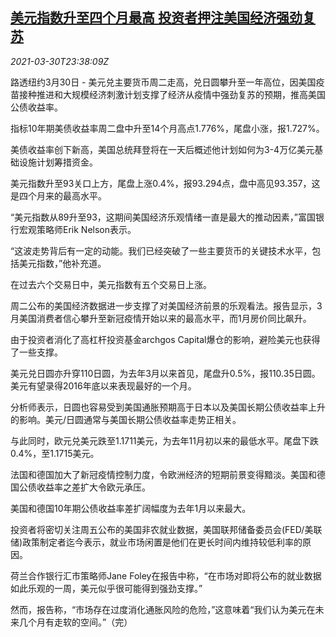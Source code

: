 <!--1617148863000-->
[美元指数升至四个月最高 投资者押注美国经济强劲复苏](https://cn.reuters.com/article/global-forex-0330-tues-idCNKBS2BM3EV)
------

<div><i>2021-03-30T23:38:09Z</i></div><p>路透纽约3月30日 - 美元兑主要货币周二走高，兑日圆攀升至一年高位，因美国疫苗接种推进和大规模经济刺激计划支撑了经济从疫情中强劲复苏的预期，推高美国公债收益率。</p><p>指标10年期美债收益率周二盘中升至14个月高点1.776%，尾盘小涨，报1.727%。</p><p>美债收益率创下新高，美国总统拜登将在一天后概述他计划如何为3-4万亿美元基础设施计划筹措资金。</p><p>美元指数升至93关口上方，尾盘上涨0.4%，报93.294点，盘中高见93.357，这是四个月来的最高水平。</p><p>“美元指数从89升至93，这期间美国经济乐观情绪一直是最大的推动因素，”富国银行宏观策略师Erik Nelson表示。</p><p>“这波走势背后有一定的动能。我们已经突破了一些主要货币的关键技术水平，包括美元指数，”他补充道。</p><p>在过去六个交易日中，美元指数有五个交易日上涨。</p><p>周二公布的美国经济数据进一步支撑了对美国经济前景的乐观看法。报告显示，3月美国消费者信心攀升至新冠疫情开始以来的最高水平，而1月房价同比飙升。</p><p>由于投资者消化了高杠杆投资基金archgos Capital爆仓的影响，避险美元也获得了一些支撑。</p><p>美元兑日圆亦升穿110日圆，为去年3月以来首见，尾盘升0.5%，报110.35日圆。美元有望录得2016年底以来表现最好的一个月。</p><p>分析师表示，日圆也容易受到美国通胀预期高于日本以及美国长期公债收益率上升的影响。美元/日圆通常与美国长期公债收益率走势正相关。</p><p>与此同时，欧元兑美元跌至1.1711美元，为去年11月初以来的最低水平。尾盘下跌0.4%，至1.1715美元。</p><p>法国和德国加大了新冠疫情控制力度，令欧洲经济的短期前景变得黯淡。美国和德国公债收益率之差扩大令欧元承压。</p><p>美国和德国10年期公债收益率差扩阔幅度为去年1月以来最大。</p><p>投资者将密切关注周五公布的美国非农就业数据，美国联邦储备委员会(FED/美联储)政策制定者迄今表示，就业市场闲置是他们在更长时间内维持较低利率的原因。</p><p>荷兰合作银行汇市策略师Jane Foley在报告中称，“在市场对即将公布的就业数据如此乐观的一周，美元似乎很可能得到强劲支撑。”</p><p>然而，报告称，“市场存在过度消化通胀风险的危险，”这意味着“我们认为美元在未来几个月有走软的空间。”（完）</p>
